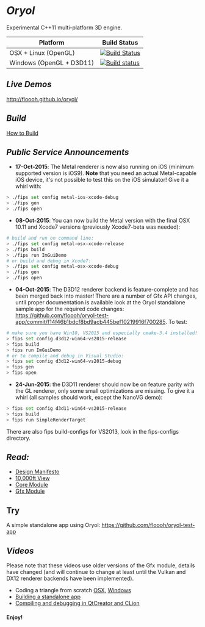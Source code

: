 # _Oryol_
 
Experimental C++11 multi-platform 3D engine.

|Platform|Build Status|
|--------|------|
|OSX + Linux (OpenGL)|[![Build Status](https://travis-ci.org/floooh/oryol.svg?branch=master)](https://travis-ci.org/floooh/oryol)|
|Windows (OpenGL + D3D11)|[![Build status](https://ci.appveyor.com/api/projects/status/hn5sup2y532h64jg/branch/master?svg=true)](https://ci.appveyor.com/project/floooh/oryol/branch/master)|

## _Live Demos_

http://floooh.github.io/oryol/

## _Build_

[How to Build](doc/BUILD.md)

## _Public Service Announcements_

- **17-Oct-2015**: The Metal renderer is now also running on iOS (minimum
  supported version is iOS9). **Note** that you need an actual Metal-capable
  iOS device, it's not possible to test this on the iOS simulator! Give
  it a whirl with:

```bash
> ./fips set config metal-ios-xcode-debug
> ./fips gen
> ./fips open
```

- **08-Oct-2015**: You can now build the Metal version with the final OSX 10.11
  and Xcode7 versions (previously Xcode7-beta was needed):

```bash
# build and run on command line:
> ./fips set config metal-osx-xcode-release
> ./fips build
> ./fips run ImGuiDemo
# or build and debug in Xcode7:
> ./fips set config metal-osx-xcode-debug
> ./fips gen
> ./fips open
```

- **04-Oct-2015**: The D3D12 renderer backend is feature-complete and has been
  merged back into master! There are a number of Gfx API changes, until proper
  documentation is available look at the Oryol standalone sample app for the
  required code changes:
  https://github.com/floooh/oryol-test-app/commit/f14f46b1bdcf8bd9acb445bef10219916f700285.
  To test:

```bash
# make sure you have Win10, VS2015 and especially cmake-3.4 installed!
> fips set config d3d12-win64-vs2015-release
> fips build
> fips run ImGuiDemo
# or to compile and debug in Visual Studio:
> fips set config d3d12-win64-vs2015-debug
> fips gen
> fips open
```

- **24-Jun-2015**: the D3D11 renderer should now be on feature parity with the
  GL renderer, only some small optimizations are missing. To give it a whirl
  (all samples should work, except the NanoVG demo):

```bash
> fips set config d3d11-win64-vs2015-release
> fips build
> fips run SimpleRenderTarget
```
 There are also fips build-configs for VS2013, look in the fips-configs directory.


## _Read:_

* [Design Manifesto](doc/DESIGN-MANIFESTO.md)
* [10,000ft View](doc/OVERVIEW.md)
* [Core Module](code/Modules/Core/README.md)
* [Gfx Module](code/Modules/Gfx/README.md)

## Try

A simple standalone app using Oryol: https://github.com/floooh/oryol-test-app

## _Videos_ 

Please note that these videos use older versions of the Gfx module, details
have changed (and will continue to change at least until the Vulkan and DX12
renderer backends have been implemented).

- Coding a triangle from scratch [OSX](http://www.youtube.com/watch?v=B5R0uE5IMZs), [Windows](http://www.youtube.com/watch?v=fcmOhvVd80o)
- [Building a standalone app](https://www.youtube.com/watch?v=z8nwrGh2Zsc)
- [Compiling and debugging in QtCreator and CLion](https://www.youtube.com/watch?v=Sp5TywYeNzE)

#### Enjoy! ####




